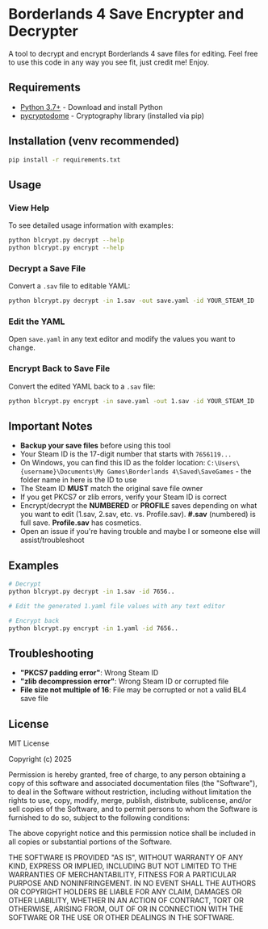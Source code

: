 # Borderlands 4 Save Encrypter and Decrypter

A tool to decrypt and encrypt Borderlands 4 save files for editing. Feel free to use this code in any way you see fit, just credit me! Enjoy.

## Requirements

- [Python 3.7+](https://www.python.org/downloads/) - Download and install Python
- [pycryptodome](https://pypi.org/project/pycryptodome/) - Cryptography library (installed via pip)

## Installation (venv recommended)

```bash
pip install -r requirements.txt
```

## Usage

### View Help

To see detailed usage information with examples:

```bash
python blcrypt.py decrypt --help
python blcrypt.py encrypt --help
```

### Decrypt a Save File

Convert a `.sav` file to editable YAML:

```bash
python blcrypt.py decrypt -in 1.sav -out save.yaml -id YOUR_STEAM_ID
```

### Edit the YAML

Open `save.yaml` in any text editor and modify the values you want to change.

### Encrypt Back to Save File

Convert the edited YAML back to a `.sav` file:

```bash
python blcrypt.py encrypt -in save.yaml -out 1.sav -id YOUR_STEAM_ID
```

## Important Notes

- **Backup your save files** before using this tool
- Your Steam ID is the 17-digit number that starts with `7656119...`
- On Windows, you can find this ID as the folder location: `C:\Users\{username}\Documents\My Games\Borderlands 4\Saved\SaveGames` - the folder name in here is the ID to use
- The Steam ID **MUST** match the original save file owner
- If you get PKCS7 or zlib errors, verify your Steam ID is correct
- Encrypt/decrypt the **NUMBERED** or **PROFILE** saves depending on what you want to edit (1.sav, 2.sav, etc. vs. Profile.sav). **#.sav** (numbered) is full save. **Profile.sav** has cosmetics.
- Open an issue if you're having trouble and maybe I or someone else will assist/troubleshoot

## Examples

```bash
# Decrypt
python blcrypt.py decrypt -in 1.sav -id 7656..

# Edit the generated 1.yaml file values with any text editor

# Encrypt back
python blcrypt.py encrypt -in 1.yaml -id 7656..
```

## Troubleshooting

- **"PKCS7 padding error"**: Wrong Steam ID
- **"zlib decompression error"**: Wrong Steam ID or corrupted file
- **File size not multiple of 16**: File may be corrupted or not a valid BL4 save file

## License

MIT License

Copyright (c) 2025

Permission is hereby granted, free of charge, to any person obtaining a copy
of this software and associated documentation files (the "Software"), to deal
in the Software without restriction, including without limitation the rights
to use, copy, modify, merge, publish, distribute, sublicense, and/or sell
copies of the Software, and to permit persons to whom the Software is
furnished to do so, subject to the following conditions:

The above copyright notice and this permission notice shall be included in all
copies or substantial portions of the Software.

THE SOFTWARE IS PROVIDED "AS IS", WITHOUT WARRANTY OF ANY KIND, EXPRESS OR
IMPLIED, INCLUDING BUT NOT LIMITED TO THE WARRANTIES OF MERCHANTABILITY,
FITNESS FOR A PARTICULAR PURPOSE AND NONINFRINGEMENT. IN NO EVENT SHALL THE
AUTHORS OR COPYRIGHT HOLDERS BE LIABLE FOR ANY CLAIM, DAMAGES OR OTHER
LIABILITY, WHETHER IN AN ACTION OF CONTRACT, TORT OR OTHERWISE, ARISING FROM,
OUT OF OR IN CONNECTION WITH THE SOFTWARE OR THE USE OR OTHER DEALINGS IN THE
SOFTWARE.




